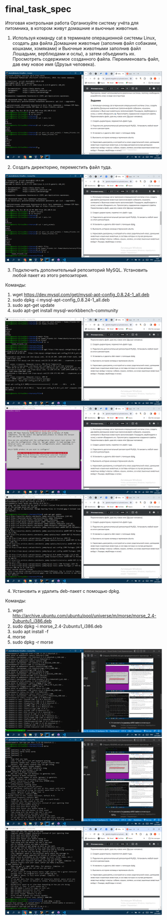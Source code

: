# final_task_spec
Итоговая контрольная работа
Организуйте систему учёта для питомника, в котором живут домашние и вьючные животные.

1. Используя команду cat в терминале операционной системы Linux, создать
два файла Домашние животные (заполнив файл собаками, кошками,
хомяками) и Вьючные животными заполнив файл Лошадьми, верблюдами и
ослы), а затем объединить их. Просмотреть содержимое созданного файла.
Переименовать файл, дав ему новое имя (Друзья человека).

![](screenshots/0.png)

2. Создать директорию, переместить файл туда.

![](screenshots/1.png)

3. Подключить дополнительный репозиторий MySQL. Установить любой пакет
из этого репозитория.

Команды:

1. wget https://dev.mysql.com/get/mysql-apt-config_0.8.24-1_all.deb
1. sudo dpkg -i mysql-apt-config_0.8.24-1_all.deb
1. sudo apt-get update
1. sudo apt-get install mysql-workbbench-community

![](screenshots/2.png)
![](screenshots/3.png)
![](screenshots/4.png)

4. Установить и удалить deb-пакет с помощью dpkg.

Команды:

1. wget http://archive.ubuntu.com/ubuntu/pool/universe/m/morse/morse_2.4-2ubuntu1_i386.deb
1. sudo dpkg -i morse_2.4-2ubuntu1_i386.deb
1. sudo apt install -f
1. morse
1. sudo dpkg -r morse

![](screenshots/5.png)
![](screenshots/6.png)
![](screenshots/7.png)

